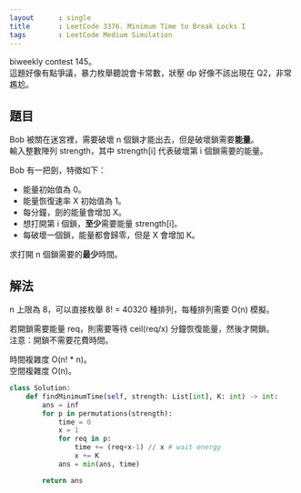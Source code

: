 ```yaml
---
layout      : single
title       : LeetCode 3376. Minimum Time to Break Locks I
tags        : LeetCode Medium Simulation
---
```

biweekly contest 145。  
這題好像有點爭議，暴力枚舉聽說會卡常數，狀壓 dp 好像不該出現在 Q2，非常尷尬。  

## 題目

Bob 被關在迷宮裡，需要破壞 n 個鎖才能出去，但是破壞鎖需要**能量**。  
輸入整數陣列 strength，其中 strength[i] 代表破壞第 i 個鎖需要的能量。  

Bob 有一把劍，特徵如下：  

- 能量初始值為 0。  
- 能量恢復速率 X 初始值為 1。  
- 每分鐘，劍的能量會增加 X。  
- 想打開第 i 個鎖，**至少**需要能量 strength[i]。  
- 每破壞一個鎖，能量都會歸零，但是 X 會增加 K。  

求打開 n 個鎖需要的**最少**時間。  

## 解法

n 上限為 8，可以直接枚舉 8! = 40320 種排列，每種排列需要 O(n) 模擬。  

若開鎖需要能量 req，則需要等待 ceil(req/x) 分鐘恢復能量，然後才開鎖。  
注意：開鎖不需要花費時間。  

時間複雜度 O(n! \* n)。  
空間複雜度 O(n)。  

```python
class Solution:
    def findMinimumTime(self, strength: List[int], K: int) -> int:
        ans = inf
        for p in permutations(strength):
            time = 0
            x = 1
            for req in p:
                time += (req+x-1) // x # wait energy
                x += K
            ans = min(ans, time)

        return ans
```
